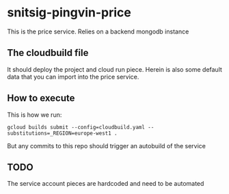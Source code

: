 # snitsig-pingvin-price
This is the price service. Relies on a backend mongodb instance

## The cloudbuild file
It should deploy the project and cloud run piece. Herein is also some default data that you can import into
the price service.

## How to execute
This is how we run:

`gcloud builds submit --config=cloudbuild.yaml --substitutions=_REGION=europe-west1 .`

But any commits to this repo should trigger an autobuild of the service

## TODO
The service account pieces are hardcoded and need to be automated
